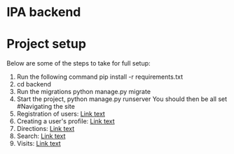 # IPA backend
# Project setup
Below are some of the steps to take for full setup:
1. Run the following command pip install -r requirements.txt
2. cd backend
3. Run the migrations python manage.py migrate
4. Start the project, python manage.py runserver
You should then be all set
#Navigating the site
1. Registration of users: [Link text](http://localhost:8000/accounts/users/)
2. Creating a user's profile: [Link text](http://localhost:8000/accounts/profile/)
3. Directions: [Link text](https://localhost:8000/directions/)
4. Search: [Link text](https://localhost:8000/search/)
5. Visits: [Link text](https://localhost:8000/visits/<id>/)
